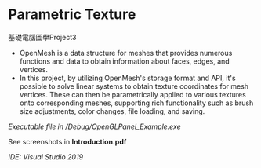 # Parametric Texture
基礎電腦圖學Project3

- OpenMesh is a data structure for meshes that provides numerous functions and data to obtain information about faces, edges, and vertices.
- In this project, by utilizing OpenMesh's storage format and API, it's possible to solve linear systems to obtain texture coordinates for mesh vertices. These can then be parametrically applied to various textures onto corresponding meshes, supporting rich functionality such as brush size adjustments, color changes, file loading, and saving.

_Executable file in /Debug/OpenGLPanel_Example.exe_

See screenshots in **Introduction.pdf**

_IDE: Visual Studio 2019_
